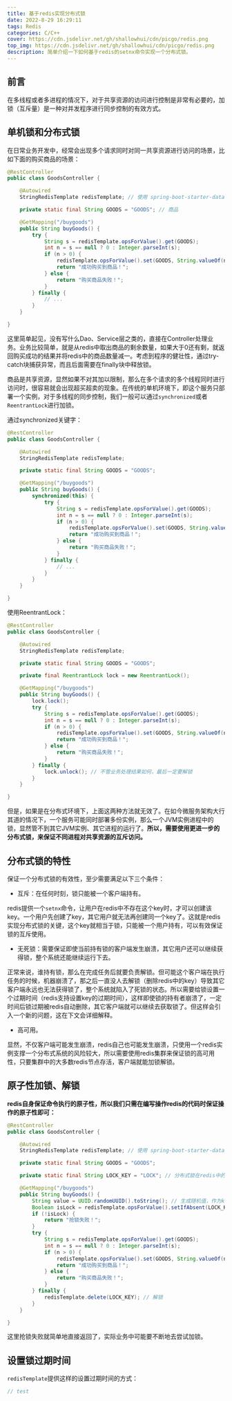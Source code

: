 ```yaml
---
title: 基于redis实现分布式锁
date: 2022-8-29 16:29:11
tags: Redis
categories: C/C++
cover: https://cdn.jsdelivr.net/gh/shallowhui/cdn/picgo/redis.png
top_img: https://cdn.jsdelivr.net/gh/shallowhui/cdn/picgo/redis.png
description: 简单介绍一下如何基于redis的setnx命令实现一个分布式锁。
---
```

## 前言

在多线程或者多进程的情况下，对于共享资源的访问进行控制是非常有必要的，加锁（互斥量）是一种对并发程序进行同步控制的有效方式。

## 单机锁和分布式锁

在日常业务开发中，经常会出现多个请求同时对同一共享资源进行访问的场景，比如下面的购买商品的场景：

```java
@RestController
public class GoodsController {

    @Autowired
    StringRedisTemplate redisTemplate; // 使用 spring-boot-starter-data-redis

    private static final String GOODS = "GOODS"; // 商品

    @GetMapping("/buygoods")
    public String buyGoods() {
        try {
            String s = redisTemplate.opsForValue().get(GOODS);
            int n = s == null ? 0 : Integer.parseInt(s);
            if (n > 0) {
                redisTemplate.opsForValue().set(GOODS, String.valueOf(n-1));
                return "成功购买到商品！";
            } else {
                return "购买商品失败！";
            }
        } finally {
            // ...
        }
    }

}
```

这里简单起见，没有写什么Dao、Service层之类的，直接在Controller处理业务。业务比较简单，就是从redis中取出商品的剩余数量，如果大于0还有剩，就返回购买成功的结果并将redis中的商品数量减一。考虑到程序的健壮性，通过try-catch块捕获异常，而且后面需要在finally块中释放锁。

商品是共享资源，显然如果不对其加以限制，那么在多个请求的多个线程同时进行访问时，很容易就会出现超买超卖的现象。在传统的单机环境下，即这个服务只部署一个实例，对于多线程的同步控制，我们一般可以通过`synchronized`或者`ReentrantLock`进行加锁。

通过synchronized关键字：

```java
@RestController
public class GoodsController {

    @Autowired
    StringRedisTemplate redisTemplate;

    private static final String GOODS = "GOODS";

    @GetMapping("/buygoods")
    public String buyGoods() {
        synchronized(this) {
            try {
                String s = redisTemplate.opsForValue().get(GOODS);
                int n = s == null ? 0 : Integer.parseInt(s);
                if (n > 0) {
                    redisTemplate.opsForValue().set(GOODS, String.valueOf(n-1));
                    return "成功购买到商品！";
                } else {
                    return "购买商品失败！";
                }
            } finally {
                // ...
            }
        }
    }

}
```

使用ReentrantLock：

```java
@RestController
public class GoodsController {

    @Autowired
    StringRedisTemplate redisTemplate;

    private static final String GOODS = "GOODS";

    private final ReentrantLock lock = new ReentrantLock();

    @GetMapping("/buygoods")
    public String buyGoods() {
        lock.lock();
        try {
            String s = redisTemplate.opsForValue().get(GOODS);
            int n = s == null ? 0 : Integer.parseInt(s);
            if (n > 0) {
                redisTemplate.opsForValue().set(GOODS, String.valueOf(n-1));
                return "成功购买到商品！";
            } else {
                return "购买商品失败！";
            }
        } finally {
            lock.unlock(); // 不管业务处理结果如何，最后一定要解锁
        }
    }

}
```

但是，如果是在分布式环境下，上面这两种方法就无效了。在如今微服务架构大行其道的情况下，一个服务可能同时部署多份实例，那么一个JVM实例进程中的锁，显然管不到其它JVM实例、其它进程的运行了。**所以，需要使用更进一步的分布式锁，来保证不同进程对共享资源的互斥访问。**

## 分布式锁的特性

保证一个分布式锁的有效性，至少需要满足以下三个条件：

+ 互斥：在任何时刻，锁只能被一个客户端持有。

redis提供一个`setnx`命令，让用户在redis中不存在这个key时，才可以创建该key。一个用户先创建了key，其它用户就无法再创建同一个key了。这就是redis实现分布式锁的关键，这个key就相当于锁，只能被一个用户持有，可以有效保证锁的互斥使用。

+ 无死锁：需要保证即使当前持有锁的客户端发生崩溃，其它用户还可以继续获得锁，整个系统还能继续运行下去。

正常来说，谁持有锁，那么在完成任务后就要负责解锁。但可能这个客户端在执行任务的时候，机器崩溃了，那之后一直没人去解锁（删除redis中的key）导致其它客户端永远也无法获得锁了，整个系统就陷入了死锁的状态。所以需要给锁设置一个过期时间（redis支持设置key的过期时间），这样即使锁的持有者崩溃了，一定时间后锁过期被redis自动删除，其它客户端就可以继续去获取锁了。但这样会引入一个新的问题，这在下文会详细解释。

+ 高可用。

显然，不仅客户端可能发生崩溃，redis自己也可能发生崩溃，只使用一个redis实例支撑一个分布式系统的风险较大，所以需要使用redis集群来保证锁的高可用性，只要集群中的大多数redis节点存活，客户端就能加锁解锁。

## 原子性加锁、解锁

**redis自身保证命令执行的原子性，所以我们只需在编写操作redis的代码时保证操作的原子性即可：**

```java
@RestController
public class GoodsController {

    @Autowired
    StringRedisTemplate redisTemplate; // 使用 spring-boot-starter-data-redis

    private static final String GOODS = "GOODS";

    private static final String LOCK_KEY = "LOCK"; // 分布式锁在redis中的key

    @GetMapping("/buygoods")
    public String buyGoods() {
        String value = UUID.randomUUID().toString(); // 生成随机值，作为key的value
        Boolean isLock = redisTemplate.opsForValue().setIfAbsent(LOCK_KEY, value); // 加锁
        if (!isLock) {
            return "抢锁失败！";
        }
        try {
            String s = redisTemplate.opsForValue().get(GOODS);
            int n = s == null ? 0 : Integer.parseInt(s);
            if (n > 0) {
                redisTemplate.opsForValue().set(GOODS, String.valueOf(n-1));
                return "成功购买到商品！";
            } else {
                return "购买商品失败！";
            }
        } finally {
            redisTemplate.delete(LOCK_KEY); // 解锁
        }
    }

}
```

这里抢锁失败就简单地直接返回了，实际业务中可能要不断地去尝试加锁。

## 设置锁过期时间

`redisTemplate`提供这样的设置过期时间的方式：

```java
// test
```